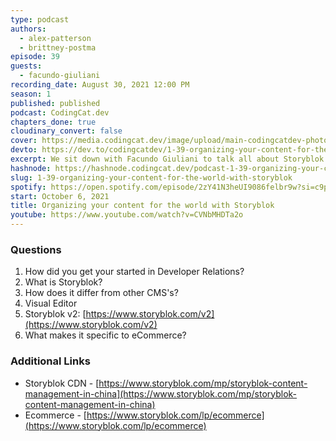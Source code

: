 ```yaml
---
type: podcast
authors:
  - alex-patterson
  - brittney-postma
episode: 39
guests:
  - facundo-giuliani
recording_date: August 30, 2021 12:00 PM
season: 1
published: published
podcast: CodingCat.dev
chapters_done: true
cloudinary_convert: false
cover: https://media.codingcat.dev/image/upload/main-codingcatdev-photo/q2eng4nciqybq8clwg6k.png
devto: https://dev.to/codingcatdev/1-39-organizing-your-content-for-the-world-with-storyblok-4co1
excerpt: We sit down with Facundo Giuliani to talk all about Storyblok and how it differs form other Content Management System.
hashnode: https://hashnode.codingcat.dev/podcast-1-39-organizing-your-content-for-the-world-with-storyblok
slug: 1-39-organizing-your-content-for-the-world-with-storyblok
spotify: https://open.spotify.com/episode/2zY41N3heUI9086felbr9w?si=c9pH-CffT76a68uMg5jFLQ
start: October 6, 2021
title: Organizing your content for the world with Storyblok
youtube: https://www.youtube.com/watch?v=CVNbMHDTa2o
---
```


### Questions

1. How did you get your started in Developer Relations?
2. What is Storyblok?
3. How does it differ from other CMS's?
4. Visual Editor
5. Storyblok v2: [https://www.storyblok.com/v2](https://www.storyblok.com/v2)
6. What makes it specific to eCommerce?

### Additional Links

- Storyblok CDN - [https://www.storyblok.com/mp/storyblok-content-management-in-china](https://www.storyblok.com/mp/storyblok-content-management-in-china)
- Ecommerce - [https://www.storyblok.com/lp/ecommerce](https://www.storyblok.com/lp/ecommerce)
